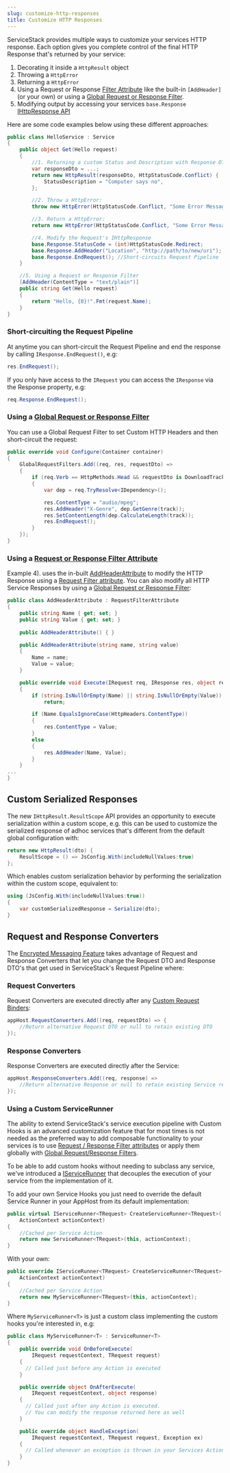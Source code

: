 ```yaml
---
slug: customize-http-responses
title: Customize HTTP Responses
---
```


ServiceStack provides multiple ways to customize your services HTTP response. Each option gives you complete control of the final HTTP Response that's returned by your service: 

  1. Decorating it inside a `HttpResult` object
  2. Throwing a `HttpError` 
  3. Returning a `HttpError`
  4. Using a Request or Response [Filter Attribute](/filter-attributes) like the built-in `[AddHeader]` (or your own) or using a [Global Request or Response Filter](?/request-and-response-filters).
  5. Modifying output by accessing your services `base.Response` [IHttpResponse API](https://github.com/ServiceStack/ServiceStack/blob/master/src/ServiceStack.Interfaces/Web/IHttpResponse.cs)

Here are some code examples below using these different approaches:

```csharp
public class HelloService : Service
{ 
    public object Get(Hello request) 
    { 
        //1. Returning a custom Status and Description with Response DTO body:
        var responseDto = ...;
        return new HttpResult(responseDto, HttpStatusCode.Conflict) {
            StatusDescription = "Computer says no",
        };

        //2. Throw a HttpError:
        throw new HttpError(HttpStatusCode.Conflict, "Some Error Message");

        //3. Return a HttpError:
        return new HttpError(HttpStatusCode.Conflict, "Some Error Message");

        //4. Modify the Request's IHttpResponse
        base.Response.StatusCode = (int)HttpStatusCode.Redirect;
        base.Response.AddHeader("Location", "http://path/to/new/uri");
        base.Response.EndRequest(); //Short-circuits Request Pipeline
    }

    //5. Using a Request or Response Filter 
    [AddHeader(ContentType = "text/plain")]
    public string Get(Hello request)
    {
        return "Hello, {0}!".Fmt(request.Name);
    }
}
```

### Short-circuiting the Request Pipeline

At anytime you can short-circuit the Request Pipeline and end the response by calling `IResponse.EndRequest()`, e.g:

```csharp
res.EndRequest();
```

If you only have access to the `IRequest` you can access the `IResponse` via the Response property, e.g:

```csharp
req.Response.EndRequest();
```

### Using a [Global Request or Response Filter](/request-and-response-filters)

You can use a Global Request Filter to set Custom HTTP Headers and then short-circuit the request:

```csharp
public override void Configure(Container container) 
{ 
    GlobalRequestFilters.Add((req, res, requestDto) => 
    {
        if (req.Verb == HttpMethods.Head && requestDto is DownloadTrack track)
        {
            var dep = req.TryResolve<IDependency>();

            res.ContentType = "audio/mpeg";
            res.AddHeader("X-Genre", dep.GetGenre(track));
            res.SetContentLength(dep.CalculateLength(track));
            res.EndRequest();
        }
    });
}
```

### Using a [Request or Response Filter Attribute](/filter-attributes)

Example 4). uses the in-built [AddHeaderAttribute](https://github.com/ServiceStack/ServiceStack/blob/master/src/ServiceStack/AddHeaderAttribute.cs) to modify the HTTP Response using a [Request Filter attribute](/filter-attributes). You can also modify all HTTP Service Responses by using a [Global Request or Response Filter](?/request-and-response-filters): 

```csharp
public class AddHeaderAttribute : RequestFilterAttribute
{
    public string Name { get; set; }
    public string Value { get; set; }
    
    public AddHeaderAttribute() { }

    public AddHeaderAttribute(string name, string value)
    {
        Name = name;
        Value = value;
    }

    public override void Execute(IRequest req, IResponse res, object requestDto)
    {
        if (string.IsNullOrEmpty(Name) || string.IsNullOrEmpty(Value)) 
            return;

        if (Name.EqualsIgnoreCase(HttpHeaders.ContentType))
        {
            res.ContentType = Value;
        }
        else
        {
            res.AddHeader(Name, Value);
        }
    }
...
}
```

## Custom Serialized Responses

The new `IHttpResult.ResultScope` API provides an opportunity to execute serialization within a custom scope, e.g. this can
be used to customize the serialized response of adhoc services that's different from the default global configuration with:

```csharp
return new HttpResult(dto) {
    ResultScope = () => JsConfig.With(includeNullValues:true)
};
```

Which enables custom serialization behavior by performing the serialization within the custom scope, equivalent to:

```csharp
using (JsConfig.With(includeNullValues:true))
{
    var customSerializedResponse = Serialize(dto);
}
```

## Request and Response Converters

The [Encrypted Messaging Feature](/encrypted-messaging) takes advantage of Request and Response Converters that let you change the Request DTO and Response DTO's that get used in ServiceStack's Request Pipeline where:

### Request Converters

Request Converters are executed directly after any [Custom Request Binders](/serialization-deserialization#create-a-custom-request-dto-binder):

```csharp
appHost.RequestConverters.Add((req, requestDto) => {
    //Return alternative Request DTO or null to retain existing DTO
});
```

### Response Converters

Response Converters are executed directly after the Service:

```csharp
appHost.ResponseConverters.Add((req, response) =>
    //Return alternative Response or null to retain existing Service response
});
```

### Using a Custom ServiceRunner

The ability to extend ServiceStack's service execution pipeline with Custom Hooks is an advanced customization feature that for most times is not needed as the preferred way to add composable functionality to your services is to use [Request / Response Filter attributes](/filter-attributes) or apply them globally with [Global Request/Response Filters](?/request-and-response-filters).

To be able to add custom hooks without needing to subclass any service, we've introduced a [IServiceRunner](https://github.com/ServiceStack/ServiceStack/blob/master/src/ServiceStack.Interfaces/Web/IServiceRunner.cs) that decouples the execution of your service from the implementation of it.

To add your own Service Hooks you just need to override the default Service Runner in your AppHost from its default implementation:

```csharp
public virtual IServiceRunner<TRequest> CreateServiceRunner<TRequest>(
    ActionContext actionContext)
{
    //Cached per Service Action
    return new ServiceRunner<TRequest>(this, actionContext); 
}
```

With your own:

```csharp
public override IServiceRunner<TRequest> CreateServiceRunner<TRequest>(
    ActionContext actionContext)
{           
    //Cached per Service Action
    return new MyServiceRunner<TRequest>(this, actionContext); 
}
```

Where `MyServiceRunner<T>` is just a custom class implementing the custom hooks you're interested in, e.g:

```csharp
public class MyServiceRunner<T> : ServiceRunner<T> 
{
    public override void OnBeforeExecute(
        IRequest requestContext, TRequest request) 
    {
      // Called just before any Action is executed
    }

    public override object OnAfterExecute(
        IRequest requestContext, object response) 
    {
      // Called just after any Action is executed.
      // You can modify the response returned here as well
    }

    public override object HandleException(
        IRequest requestContext, TRequest request, Exception ex) 
    {
      // Called whenever an exception is thrown in your Services Action
    }
}
```
